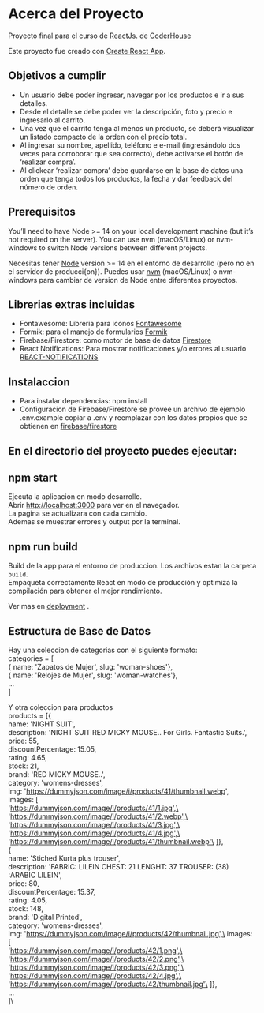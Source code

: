# Acerca del Proyecto

Proyecto final para el curso de [ReactJs](https://reactjs.org/). de [CoderHouse](https://www.coderhouse.es/online/reactjs)

Este proyecto fue creado con [Create React App](https://github.com/facebook/create-react-app).

## Objetivos a cumplir

- Un usuario debe poder ingresar, navegar por los productos e ir a sus detalles.
- Desde el detalle se debe poder ver la descripción, foto y precio e ingresarlo al
carrito.
- Una vez que el carrito tenga al menos un producto, se deberá visualizar un
listado compacto de la orden con el precio total.
- Al ingresar su nombre, apellido, teléfono e e-mail (ingresándolo dos veces para
corroborar que sea correcto), debe activarse el botón de ‘realizar compra’.
- Al clickear ‘realizar compra’ debe guardarse en la base de datos una orden que
tenga todos los productos, la fecha y dar feedback del número de orden.

## Prerequisitos
You’ll need to have Node >= 14 on your local development machine (but it’s not required on the server). You can use nvm (macOS/Linux) or nvm-windows to switch Node versions between different projects.

Necesitas tener [Node](https://nodejs.org/en/) version >= 14 en el entorno de desarrollo (pero no en el servidor de producci{on}). Puedes usar [nvm](https://github.com/nvm-sh/nvm#intro) (macOS/Linux) o nvm-windows para cambiar de version de Node entre diferentes proyectos.

## Librerias extras incluidas

- Fontawesome: Libreria para iconos [Fontawesome](https://fontawesome.com/v5/docs/web/use-with/react)
- Formik: para el manejo de formularios [Formik](https://formik.org/)
- Firebase/Firestore: como motor de base de datos [Firestore](https://firebase.google.com/docs/firestore)
- React Notifications: Para mostrar notificaciones y/o errores al usuario [REACT-NOTIFICATIONS](https://teodosii.github.io/react-notifications-component/)

## Instalaccion

- Para instalar dependencias: npm install
- Configuracion de Firebase/Firestore se provee un archivo de ejemplo .env.example copiar a .env y reemplazar con los datos propios que se obtienen en [firebase/firestore](https://console.firebase.google.com/)

## En el directorio del proyecto puedes ejecutar:

## npm start

Ejecuta la aplicacion en modo desarrollo.\
Abrir [http://localhost:3000](http://localhost:3000) para ver en el navegador. \
La pagina se actualizara con cada cambio.\
Ademas se muestrar errores y output por la terminal.

## npm run build

Build de la app para el entorno de produccion. Los archivos estan la carpeta `build`.\
Empaqueta correctamente React en modo de producción y optimiza la compilación para obtener el mejor rendimiento.

Ver mas en [deployment](https://facebook.github.io/create-react-app/docs/deployment) .

## Estructura de Base de Datos
Hay una coleccion de categorias con el siguiente formato: \
    categories = [\
        { name: 'Zapatos de Mujer', slug: 'woman-shoes'},\
        { name: 'Relojes de Mujer', slug: 'woman-watches'},\
        ...\
    ]

Y otra coleccion para productos \
    products = [{ \
        name: 'NIGHT SUIT', \
        description: 'NIGHT SUIT RED MICKY MOUSE..  For Girls. Fantastic Suits.', \
        price: 55, \
        discountPercentage: 15.05, \
        rating: 4.65, \
        stock: 21, \
        brand: 'RED MICKY MOUSE..', \
        category: 'womens-dresses', \
        img: 'https://dummyjson.com/image/i/products/41/thumbnail.webp', \
        images: [ \
            'https://dummyjson.com/image/i/products/41/1.jpg',\
            'https://dummyjson.com/image/i/products/41/2.webp',\
            'https://dummyjson.com/image/i/products/41/3.jpg',\
            'https://dummyjson.com/image/i/products/41/4.jpg',\
            'https://dummyjson.com/image/i/products/41/thumbnail.webp'\
        ]},\
        {\
        name: 'Stiched Kurta plus trouser',\
        description: 'FABRIC: LILEIN CHEST: 21 LENGHT: 37 TROUSER: (38) :ARABIC LILEIN',\
        price: 80,\
        discountPercentage: 15.37,\
        rating: 4.05,\
        stock: 148,\
        brand: 'Digital Printed',\
        category: 'womens-dresses',\
        img: 'https://dummyjson.com/image/i/products/42/thumbnail.jpg',\
        images: [\
            'https://dummyjson.com/image/i/products/42/1.png',\
            'https://dummyjson.com/image/i/products/42/2.png',\
            'https://dummyjson.com/image/i/products/42/3.png',\
            'https://dummyjson.com/image/i/products/42/4.jpg',\
            'https://dummyjson.com/image/i/products/42/thumbnail.jpg'\
        ]},\
        ...\
    ]\
